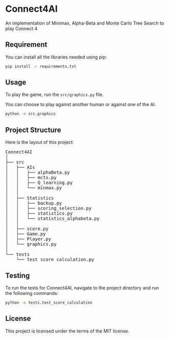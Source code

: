 # Connect4AI
An implementation of Minimax, Alpha-Beta and Monte Carlo Tree Search to play Connect 4

## Requirement
You can install all the libraries needed using pip:

```bash
pip install -r requirements.txt
```
## Usage
To play the game, run the `src/graphics.py` file.

You can choose to play against another human or against one of the AI.

```bash
python -m src.graphics
```

## Project Structure

Here is the layout of this project:

<pre>
Connect4AI
│
├── src
│   ├── AIs
│   │   ├── alphaBeta.py
│   │   ├── mcts.py
│   │   ├── Q_learning.py
│   │   └── minmax.py
│   │
│   ├── Statistics
│   │   ├── backup.py
│   │   ├── scoring_selection.py
│   │   ├── statistics.py
│   │   └── statistics_alphabeta.py
│   │
│   ├── score.py
│   ├── Game.py
│   ├── Player.py
│   └── graphics.py
│
└── tests
    └── test_score_calculation.py
</pre>

## Testing
To run the tests for Connect4AI, navigate to the project directory and run the following commands:

```bash
python -m tests.test_score_calculation
```

## License
This project is licensed under the terms of the MIT license.